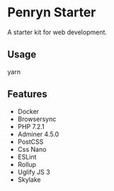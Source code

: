 # Penryn Starter

A starter kit for web development.

## Usage

yarn

## Features

- Docker
- Browsersync
- PHP 7.2.1
- Adminer 4.5.0
- PostCSS
- Css Nano
- ESLint
- Rollup
- Uglify JS 3
- Skylake
